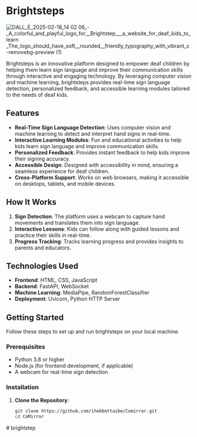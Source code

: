 # Brightsteps
![DALL_E_2025-02-18_14 02 06_-_A_colorful_and_playful_logo_for__Brightstep___a_website_for_deaf_kids_to_learn _The_logo_should_have_soft__rounded__friendly_typography_with_vibrant_c-removebg-preview (1)](https://github.com/user-attachments/assets/a51e4b48-e561-4478-9305-54cd48c6beca)



Brightsteps is an innovative platform designed to empower deaf children by helping them learn sign language and improve their communication skills through interactive and engaging technology. By leveraging computer vision and machine learning, brightsteps provides real-time sign language detection, personalized feedback, and accessible learning modules tailored to the needs of deaf kids.

## Features
- **Real-Time Sign Language Detection**: Uses computer vision and machine learning to detect and interpret hand signs in real-time.
- **Interactive Learning Modules**: Fun and educational activities to help kids learn sign language and improve communication skills.
- **Personalized Feedback**: Provides instant feedback to help kids improve their signing accuracy.
- **Accessible Design**: Designed with accessibility in mind, ensuring a seamless experience for deaf children.
- **Cross-Platform Support**: Works on web browsers, making it accessible on desktops, tablets, and mobile devices.

## How It Works
1. **Sign Detection**: The platform uses a webcam to capture hand movements and translates them into sign language.
2. **Interactive Lessons**: Kids can follow along with guided lessons and practice their skills in real-time.
3. **Progress Tracking**: Tracks learning progress and provides insights to parents and educators.

## Technologies Used
- **Frontend**: HTML, CSS, JavaScript
- **Backend**: FastAPI, WebSocket
- **Machine Learning**: MediaPipe, RandomForestClassifier
- **Deployment**: Uvicorn, Python HTTP Server

## Getting Started

Follow these steps to set up and run brightsteps on your local machine.

### Prerequisites
- Python 3.8 or higher
- Node.js (for frontend development, if applicable)
- A webcam for real-time sign detection

### Installation

1. **Clone the Repository**:
   ```bash
   git clone https://github.com/ihebbettaibe/Comirror.git
   cd CoMirror
#   b r i g h t s t e p  
 